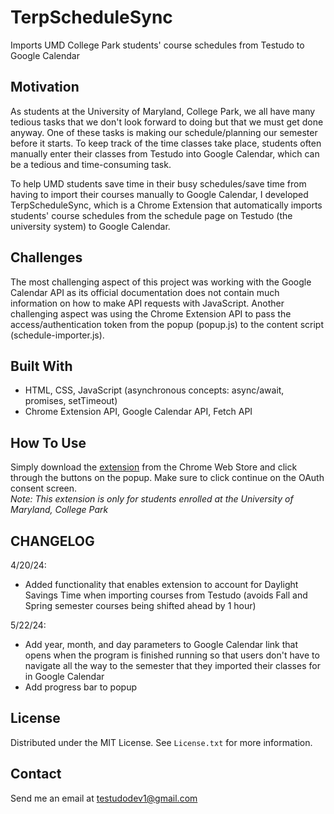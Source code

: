 # TerpScheduleSync

Imports UMD College Park students' course schedules from Testudo to Google Calendar

## Motivation

As students at the University of Maryland, College Park, we all have many tedious tasks that we don't look forward to doing but that we must get done anyway. One of these tasks is making our schedule/planning our semester before it starts. To keep track of the time classes take place, students often manually enter their classes from Testudo into Google Calendar, which can be a tedious and time-consuming task.

To help UMD students save time in their busy schedules/save time from having to import their courses manually to Google Calendar, I developed TerpScheduleSync, which is a Chrome Extension that automatically imports students' course schedules from the schedule page on Testudo (the university system) to Google Calendar.

## Challenges

The most challenging aspect of this project was working with the Google Calendar API as its official documentation does not contain much information on how to make API requests with JavaScript. Another challenging aspect was using the Chrome Extension API to pass the access/authentication token from the popup (popup.js) to the content script (schedule-importer.js).

## Built With

- HTML, CSS, JavaScript (asynchronous concepts: async/await, promises, setTimeout)
- Chrome Extension API, Google Calendar API, Fetch API

## How To Use

Simply download the [extension](https://chromewebstore.google.com/detail/terpschedulesync/jddhjnjljjagidpbanbfbacadiejbogn) from the Chrome Web Store and click through the buttons on the popup. Make sure to click continue on the OAuth consent screen. <br>
<em>Note: This extension is only for students enrolled at the University of Maryland, College Park </em>

## CHANGELOG

4/20/24: 
- Added functionality that enables extension to account for Daylight Savings Time when importing courses from Testudo (avoids Fall and Spring semester courses being shifted ahead by 1 hour)

5/22/24: 
- Add year, month, and day parameters to Google Calendar link that opens when the program is finished running so that users don't have to navigate all the way to the semester that they imported their classes for in Google Calendar
- Add progress bar to popup

## License

Distributed under the MIT License. See `License.txt` for more information.

## Contact

Send me an email at testudodev1@gmail.com
